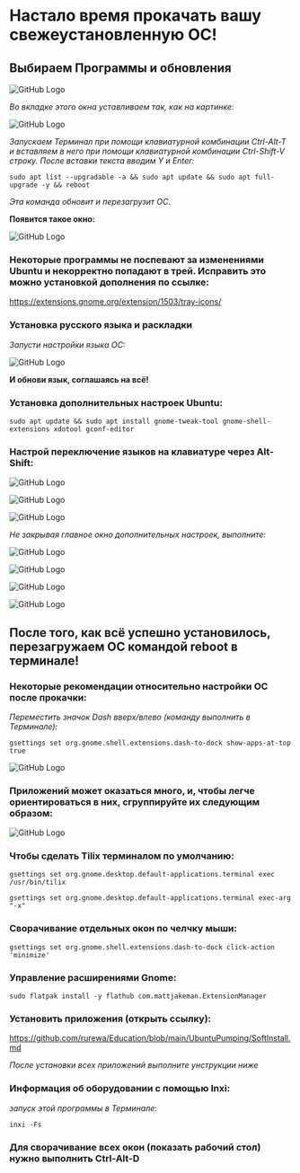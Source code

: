# Настало время прокачать вашу свежеустановленную ОС!

## Выбираем Программы и обновления

![GitHub Logo](images/image12.png)

*Во вкладке этого окна уставливаем так, как на картинке:*

![GitHub Logo](images/update_gui.png)

*Запускаем Терминал при помощи клавиатурной комбинации Ctrl-Alt-T и вставляем в него при помощи клавиатурной комбинации Ctrl-Shift-V строку. После вставки текста вводим Y и Enter:*

`sudo apt list --upgradable -a && sudo apt update && sudo apt full-upgrade -y && reboot`

*Эта команда обновит и перезагрузит ОС.*

**Появится такое окно:**

![GitHub Logo](images/image3.png)

### Некоторые программы не поспевают за изменениями Ubuntu и некорректно попадают в трей. Исправить это можно установкой дополнения по ссылке:

https://extensions.gnome.org/extension/1503/tray-icons/

### Установка русского языка и раскладки

*Запусти настройки языка ОС:*

![GitHub Logo](images/image2.png)

**И обнови язык, соглашаясь на всё!**

### Установка дополнительных настроек Ubuntu:

`sudo apt update && sudo apt install gnome-tweak-tool gnome-shell-extensions xdotool gconf-editor`

### Настрой переключение языков на клавиатуре через Alt-Shift:

![GitHub Logo](images/image4.png)

![GitHub Logo](images/image9.png)

![GitHub Logo](images/image8.png)

*Не закрывая главное окно дополнительных настроек, выполните:*

![GitHub Logo](images/image10.png)

![GitHub Logo](images/image11.png)

![GitHub Logo](images/image6.png)

![GitHub Logo](images/addons_Gnome.png)

## После того, как всё успешно установилось, перезагружаем ОС командой reboot в терминале!

### Некоторые рекомендации относительно настройки ОС после прокачки:

*Переместить значок Dash вверх/влево (команду выполнить в Терминале):*

`gsettings set org.gnome.shell.extensions.dash-to-dock show-apps-at-top true`

![GitHub Logo](images/dash.png)

### Приложений может оказаться много, и, чтобы легче ориентироваться в них, сгруппируйте их следующим образом:

![GitHub Logo](images/dach_show.png)

### Чтобы сделать Tilix терминалом по умолчанию:

`gsettings set org.gnome.desktop.default-applications.terminal exec /usr/bin/tilix`

`gsettings set org.gnome.desktop.default-applications.terminal exec-arg "-x"`

### Сворачивание отдельных окон по челчку мыши:

`gsettings set org.gnome.shell.extensions.dash-to-dock click-action 'minimize'`

### Управление расширениями Gnome:

`sudo flatpak install -y flathub com.mattjakeman.ExtensionManager`

### Установить приложения (открыть ссылку):

https://github.com/rurewa/Education/blob/main/UbuntuPumping/SoftInstall.md

*После установки всех приложений выполните унструкции ниже*

### Информация об оборудовании с помощью Inxi:

*запуск этой программы в Терминале:*

`inxi -Fs`

### Для сворачивание всех окон (показать рабочий стол) нужно выполнить Ctrl-Alt-D

